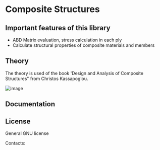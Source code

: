 Composite Structures
================================================

Important features of this library
----------------------------------
- ABD Matrix evaluation, stress calculation in each ply
- Calculate structural properties of composite materials and members



Theory
--------------------
The theory is used of the book 'Design and Analysis of Composite Structures" from Christos Kassapoglou.

![image](https://user-images.githubusercontent.com/68966235/135766472-07343430-a4ad-44d7-861b-542e8912faff.png)

Documentation
-------------


License
-------
General GNU license

Contacts: 

